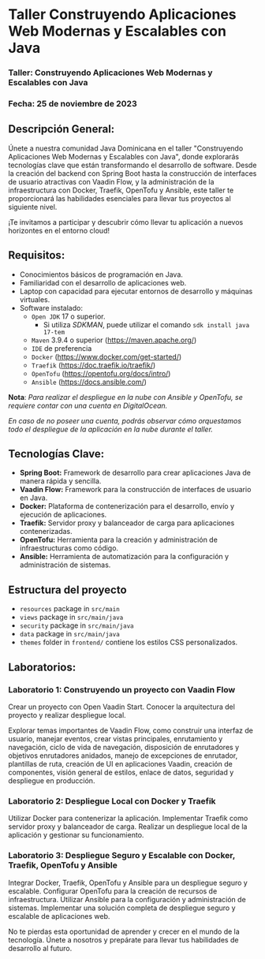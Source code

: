 # Taller Construyendo Aplicaciones Web Modernas y Escalables con Java

### Taller: Construyendo Aplicaciones Web Modernas y Escalables con Java

### Fecha: 25 de noviembre de 2023

## Descripción General:

Únete a nuestra comunidad Java Dominicana en el taller "Construyendo Aplicaciones Web Modernas y Escalables con Java",
donde explorarás tecnologías clave que están transformando el desarrollo de software. Desde la creación del backend con
Spring Boot hasta la construcción de interfaces de usuario atractivas con Vaadin Flow, y la administración de la
infraestructura con Docker, Traefik, OpenTofu y Ansible, este taller te proporcionará las habilidades esenciales para
llevar tus proyectos al siguiente nivel.

¡Te invitamos a participar y descubrir cómo llevar tu aplicación a nuevos horizontes en el entorno
cloud!

## Requisitos:

* Conocimientos básicos de programación en Java.
* Familiaridad con el desarrollo de aplicaciones web.
* Laptop con capacidad para ejecutar entornos de desarrollo y máquinas virtuales.
* Software instalado:
    * `Open JDK` 17 o superior.
        * Si utiliza _SDKMAN_, puede utilizar el comando `sdk install java 17-tem`
    * `Maven` 3.9.4 o superior (https://maven.apache.org/)
    * `IDE` de preferencia
    * `Docker` (https://www.docker.com/get-started/)
    * `Traefik` (https://doc.traefik.io/traefik/)
    * `OpenTofu` (https://opentofu.org/docs/intro/)
    * `Ansible` (https://docs.ansible.com/)

**Nota**: _Para realizar el despliegue en la nube con Ansible y OpenTofu, se requiere contar con una cuenta en
DigitalOcean._

_En caso de no poseer una cuenta, podrás observar cómo orquestamos todo el despliegue de la aplicación en la nube
durante el taller._

## Tecnologías Clave:

- **Spring Boot:** Framework de desarrollo para crear aplicaciones Java de manera rápida y sencilla.
- **Vaadin Flow:** Framework para la construcción de interfaces de usuario en Java.
- **Docker:** Plataforma de contenerización para el desarrollo, envío y ejecución de aplicaciones.
- **Traefik:** Servidor proxy y balanceador de carga para aplicaciones contenerizadas.
- **OpenTofu:** Herramienta para la creación y administración de infraestructuras como código.
- **Ansible:** Herramienta de automatización para la configuración y administración de sistemas.

## Estructura del proyecto

- `resources` package in `src/main`
- `views` package in `src/main/java`
- `security` package in `src/main/java`
- `data` package in `src/main/java`
- `themes` folder in `frontend/` contiene los estilos CSS personalizados.

## Laboratorios:

### Laboratorio 1: Construyendo un proyecto con Vaadin Flow

Crear un proyecto con Open Vaadin Start. Conocer la arquitectura del proyecto y realizar despliegue local.

Explorar temas importantes de Vaadin Flow, como construir una interfaz de usuario, manejar eventos, crear vistas
principales, enrutamiento y navegación, ciclo de vida de navegación, disposición de enrutadores y objetivos enrutadores
anidados, manejo de excepciones de enrutador, plantillas de ruta, creación de UI en aplicaciones Vaadin, creación de
componentes, visión general de estilos, enlace de datos, seguridad y despliegue en producción.

### Laboratorio 2: Despliegue Local con Docker y Traefik

Utilizar Docker para contenerizar la aplicación.
Implementar Traefik como servidor proxy y balanceador de carga.
Realizar un despliegue local de la aplicación y gestionar su funcionamiento.

### Laboratorio 3: Despliegue Seguro y Escalable con Docker, Traefik, OpenTofu y Ansible

Integrar Docker, Traefik, OpenTofu y Ansible para un despliegue seguro y escalable.
Configurar OpenTofu para la creación de recursos de infraestructura.
Utilizar Ansible para la configuración y administración de sistemas.
Implementar una solución completa de despliegue seguro y escalable de aplicaciones web.

No te pierdas esta oportunidad de aprender y crecer en el mundo de la tecnología. Únete a nosotros y prepárate para
llevar tus habilidades de desarrollo al futuro.